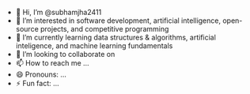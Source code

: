- 👋 Hi, I’m @subhamjha2411
- 👀 I’m interested in software development, artificial intelligence, open-source projects, and competitive programming
- 🌱 I’m currently learning  data structures & algorithms, artificial inteligence, and machine learning fundamentals
- 💞️ I’m looking to collaborate on
- 📫 How to reach me ...
- 😄 Pronouns: ...
- ⚡ Fun fact: ...

<!---
subhamjha2411/subhamjha2411 is a ✨ special ✨ repository because its `README.md` (this file) appears on your GitHub profile.
You can click the Preview link to take a look at your changes.
--->
